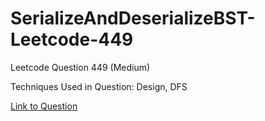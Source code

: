 # SerializeAndDeserializeBST-Leetcode-449

Leetcode Question 449 (Medium)

Techniques Used in Question:
Design, DFS

[Link to Question](https://leetcode.com/problems/serialize-and-deserialize-bst/)
